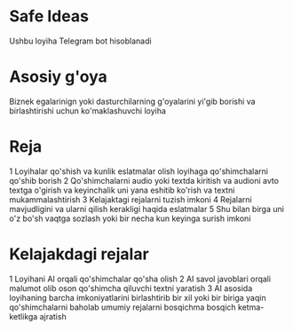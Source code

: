 # Safe Ideas
Ushbu loyiha Telegram bot hisoblanadi

# Asosiy g'oya
Biznek egalarinign yoki dasturchilarning g'oyalarini yi'gib borishi va birlashtirishi uchun ko'maklashuvchi loyiha

# Reja
1 Loyihalar qo'shish va kunlik eslatmalar olish loyihaga qo'shimchalarni qo'shib borish
2 Qo'shimchalarni audio yoki textda kiritish va audioni avto textga o'girish va keyinchalik uni yana eshitib ko'rish va textni mukammalashtirish
3 Kelajaktagi rejalarni tuzish imkoni
4 Rejalarni mavjudligini va ularni qilish kerakligi haqida eslatmalar
5 Shu bilan birga uni o'z bo'sh vaqtga sozlash yoki bir necha kun keyinga surish imkoni

# Kelajakdagi rejalar
1 Loyihani AI orqali qo'shimchalar qo'sha olish
2 AI savol javoblari orqali malumot olib oson qo'shimcha qiluvchi textni yaratish
3 AI asosida loyihaning barcha imkoniyatlarini birlashtirib bir xil yoki bir biriga yaqin qo'shimchalarni baholab umumiy rejalarni bosqichma bosqich ketma-ketlikga ajratish
